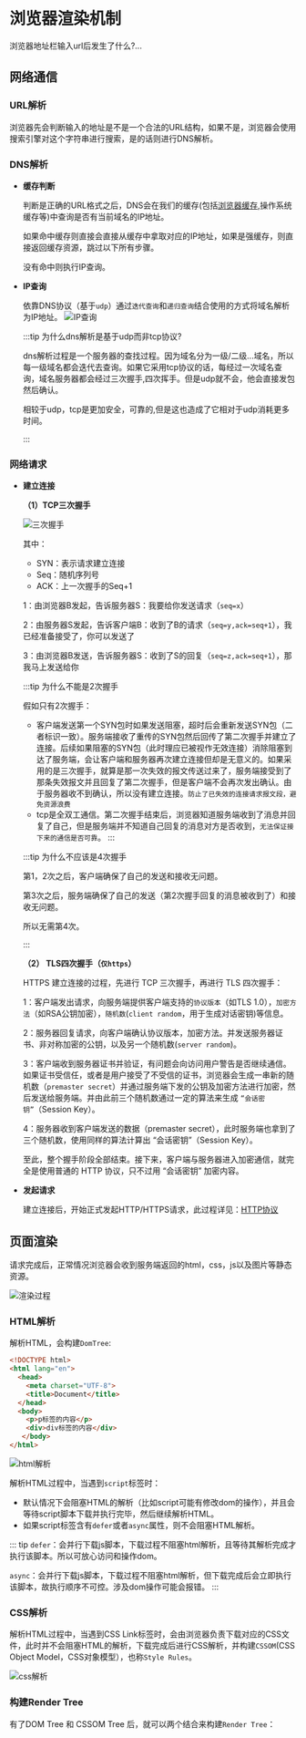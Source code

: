 

# 浏览器渲染机制

浏览器地址栏输入url后发生了什么?...

## 网络通信

### URL解析

浏览器先会判断输入的地址是不是一个合法的URL结构，如果不是，浏览器会使用搜索引擎对这个字符串进行搜索，是的话则进行DNS解析。

### DNS解析


- **缓存判断**

    判断是正确的URL格式之后，DNS会在我们的缓存(包括[浏览器缓存],操作系统缓存等)中查询是否有当前域名的IP地址。
    
    如果命中缓存则直接会直接从缓存中拿取对应的IP地址，如果是强缓存，则直接返回缓存资源，跳过以下所有步骤。

    没有命中则执行IP查询。
   
- **IP查询**
   
   依靠DNS协议（基于`udp`）通过`迭代查询`和`递归查询`结合使用的方式将域名解析为IP地址。
   ![IP查询](/dns.png)
  
   :::tip 为什么dns解析是基于udp而非tcp协议?

    dns解析过程是一个服务器的查找过程。因为域名分为一级/二级...域名，所以每一级域名都会迭代去查询。如果它采用tcp协议的话，每经过一次域名查询，域名服务器都会经过三次握手,四次挥手。但是udp就不会，他会直接发包然后确认。
 
    相较于udp，tcp是更加安全，可靠的,但是这也造成了它相对于udp消耗更多时间。

    :::

### 网络请求

- **建立连接**

  **（1）TCP三次握手**
  
  ![三次握手](/shake-hands.png)

  其中：
  - SYN：表示请求建立连接
  - Seq：随机序列号
  - ACK：上一次握手的Seq+1
  
  1：由浏览器B发起，告诉服务器S：我要给你发送请求（`seq=x`）

  2：由服务器S发起，告诉客户端B：收到了B的请求（`seq=y,ack=seq+1`），我已经准备接受了，你可以发送了

  3：由浏览器B发送，告诉服务器S：收到了S的回复（`seq=z,ack=seq+1`），那我马上发送给你

  :::tip 为什么不能是2次握手

  假如只有2次握手：
  - 客户端发送第一个SYN包时如果发送阻塞，超时后会重新发送SYN包（二者标识一致）。服务端接收了重传的SYN包然后回传了第二次握手并建立了连接。后续如果阻塞的SYN包（此时理应已被视作无效连接）消除阻塞到达了服务端，会让客户端和服务器再次建立连接但却是无意义的。如果采用的是三次握手，就算是那一次失效的报文传送过来了，服务端接受到了那条失效报文并且回复了第二次握手，但是客户端不会再次发出确认。由于服务器收不到确认，所以没有建立连接。`防止了已失效的连接请求报文段，避免资源浪费`
  - tcp是全双工通信。第二次握手结束后，浏览器知道服务端收到了消息并回复了自己，但是服务端并不知道自己回复的消息对方是否收到，`无法保证接下来的通信是否可靠`。
  :::

  :::tip 为什么不应该是4次握手
  
  第1，2次之后，客户端确保了自己的发送和接收无问题。

  第3次之后，服务端确保了自己的发送（第2次握手回复的消息被收到了）和接收无问题。

  所以无需第4次。

  :::

  **（2） TLS四次握手（`仅https`）**

  HTTPS 建立连接的过程，先进行 TCP 三次握手，再进行 TLS 四次握手：

  1：客户端发出请求，向服务端提供客户端支持的`协议版本`（如TLS 1.0），`加密方法`（如RSA公钥加密），`随机数`(`client random`，用于生成对话密钥)等信息。

  2：服务器回复请求，向客户端确认协议版本，加密方法。并发送服务器证书、非对称加密的公钥，以及另一个随机数(`server random`)。

  3：客户端收到服务器证书并验证，有问题会向访问用户警告是否继续通信。如果证书受信任，或者是用户接受了不受信的证书，浏览器会生成一串新的随机数（`premaster secret`）并通过服务端下发的公钥及加密方法进行加密，然后发送给服务端。并由此前三个随机数通过一定的算法来生成 `“会话密钥”`（Session Key）。

  4：服务器收到客户端发送的数据（premaster secret），此时服务端也拿到了三个随机数，使用同样的算法计算出 “会话密钥”（Session Key）。

  至此，整个握手阶段全部结束。接下来，客户端与服务器进入加密通信，就完全是使用普通的 HTTP 协议，只不过用 “会话密钥” 加密内容。

- **发起请求**
  
  建立连接后，开始正式发起HTTP/HTTPS请求，此过程详见：[HTTP协议]


## 页面渲染

请求完成后，正常情况浏览器会收到服务端返回的html，css，js以及图片等静态资源。

![渲染过程](/html-render.png)

### HTML解析

解析HTML，会构建`DomTree`:

```html
<!DOCTYPE html>
<html lang="en">
  <head>
    <meta charset="UTF-8">
    <title>Document</title>
  </head>
  <body>
    <p>p标签的内容</p>
    <div>div标签的内容</div>
   </body>
</html>
```
![html解析](/html-parse.png)

解析HTML过程中，当遇到`script`标签时：

- 默认情况下会阻塞HTML的解析（比如script可能有修改dom的操作），并且会等待script脚本下载并执行完毕，然后继续解析HTML。
- 如果script标签含有`defer`或者`async`属性，则不会阻塞HTML解析。

::: tip
`defer`：会并行下载js脚本，下载过程不阻塞html解析，且等待其解析完成才执行该脚本。所以可放心访问和操作dom。

`async`：会并行下载js脚本，下载过程不阻塞html解析，但下载完成后会立即执行该脚本，故执行顺序不可控。涉及dom操作可能会报错。
:::

### CSS解析

解析HTML过程中，当遇到CSS Link标签时，会由浏览器负责下载对应的CSS文件，此时并不会阻塞HTML的解析，下载完成后进行CSS解析，并构建`CSSOM`(CSS Object Model，CSS对象模型），也称`Style Rules`。

![css解析](/style-rules.png)

### 构建Render Tree

有了DOM Tree 和 CSSOM Tree 后，就可以两个结合来构建`Render Tree`：



[浏览器缓存]:/principle/browser-cache
[HTTP协议]:/principle/http

